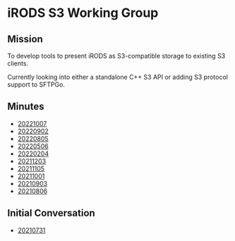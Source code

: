 # iRODS S3 Working Group

## Mission

To develop tools to present iRODS as S3-compatible storage to existing S3 clients.

Currently looking into either a standalone C++ S3 API or adding S3 protocol support to SFTPGo.

## Minutes

 - [20221007](20221007-minutes.md)
 - [20220902](20220902-minutes.md)
 - [20220805](20220805-minutes.md)
 - [20220506](20220506-minutes.md)
 - [20220204](20220204-minutes.md)
 - [20211203](20211203-minutes.md)
 - [20211105](20211105-minutes.md)
 - [20211001](20211001-minutes.md)
 - [20210903](20210903-minutes.md)
 - [20210806](20210806-minutes.md)

## Initial Conversation

 - [20210731](20210731-email.md)
